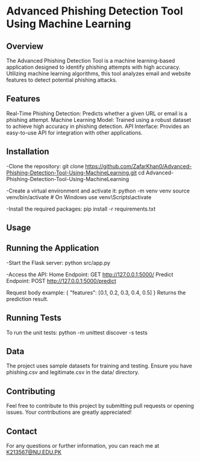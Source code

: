 # Advanced Phishing Detection Tool Using Machine Learning
## Overview
The Advanced Phishing Detection Tool is a machine learning-based application designed to identify phishing attempts with high accuracy. Utilizing machine learning algorithms, this tool analyzes email and website features to detect potential phishing attacks.

## Features
Real-Time Phishing Detection: Predicts whether a given URL or email is a phishing attempt.
Machine Learning Model: Trained using a robust dataset to achieve high accuracy in phishing detection.
API Interface: Provides an easy-to-use API for integration with other applications.

## Installation
-Clone the repository:
  git clone https://github.com/ZafarKhan0/Advanced-Phishing-Detection-Tool-Using-MachineLearning.git
  cd Advanced-Phishing-Detection-Tool-Using-MachineLearning

-Create a virtual environment and activate it:
  python -m venv venv
  source venv/bin/activate  # On Windows use venv\Scripts\activate

-Install the required packages:
  pip install -r requirements.txt

## Usage
## Running the Application
 
-Start the Flask server:
  python src/app.py

-Access the API:
 Home Endpoint:
  GET http://127.0.0.1:5000/
 Predict Endpoint:
  POST http://127.0.0.1:5000/predict

Request body example:
{
  "features": [0.1, 0.2, 0.3, 0.4, 0.5]
}
Returns the prediction result.


## Running Tests
To run the unit tests:
python -m unittest discover -s tests

## Data
The project uses sample datasets for training and testing. Ensure you have phishing.csv and legitimate.csv in the data/ directory.

## Contributing
Feel free to contribute to this project by submitting pull requests or opening issues. Your contributions are greatly appreciated!

## Contact
For any questions or further information, you can reach me at K213567@NU.EDU.PK

